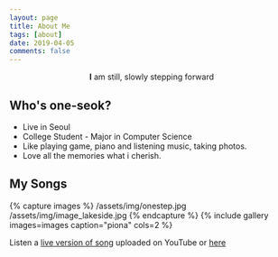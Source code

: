 ```yaml
---
layout: page
title: About Me
tags: [about]
date: 2019-04-05
comments: false
---
```

    
<center><b>I</b></a> am still, slowly stepping forward</center>

## Who's one-seok?
* Live in Seoul
* College Student - Major in Computer Science
* Like playing game, piano and listening music, taking photos.
* Love all the memories what i cherish.

## My Songs

{% capture images %}
    /assets/img/onestep.jpg
    /assets/img/image_lakeside.jpg
{% endcapture %}
{% include gallery images=images caption="piona" cols=2 %}

Listen a [live version of song](https://www.youtube.com/channel/UCvCi2XlWetS13MGHTmMrCoQ) uploaded on YouTube or [here](https://www.grafolio.com/onestep0118)

